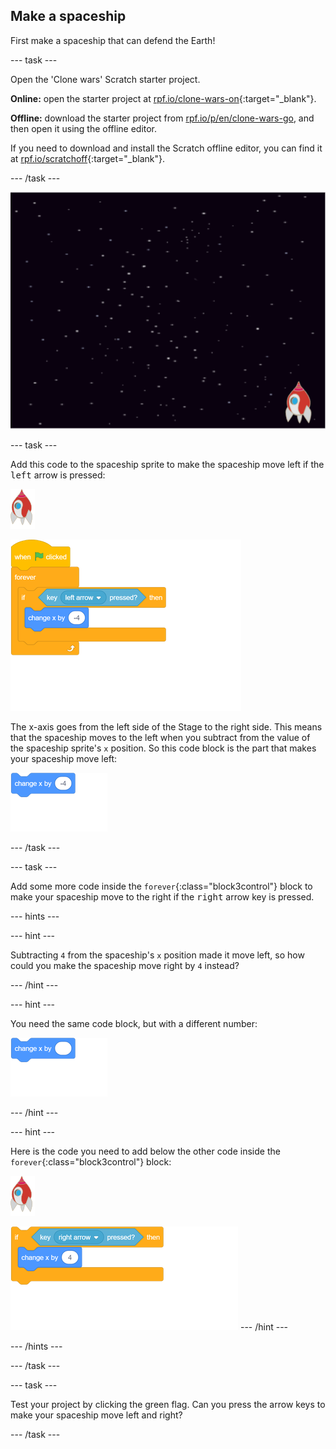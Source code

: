 ## Make a spaceship

First make a spaceship that can defend the Earth!

--- task ---

Open the 'Clone wars' Scratch starter project.

**Online:** open the starter project at [rpf.io/clone-wars-on](http://rpf.io/clone-wars-on){:target="_blank"}. 

**Offline:** download the starter project from [rpf.io/p/en/clone-wars-go](http://rpf.io/p/en/clone-wars-go), and then open it using the offline editor.

If you need to download and install the Scratch offline editor, you can find it at [rpf.io/scratchoff](https://rpf.io/scratchoff){:target="_blank"}.

--- /task ---

![starter project](images/starter-project.png)

--- task ---

Add this code to the spaceship sprite to make the spaceship move left if the <kbd>left</kbd> arrow is pressed:

![rocket sprite](images/rocket-sprite.png)

![blocks_1546522854_5664086](images/blocks_1546522854_5664086.png)

The x-axis goes from the left side of the Stage to the right side. This means that the spaceship moves to the left when you subtract from the value of the spaceship sprite's `x` position. So this code block is the part that makes your spaceship move left:

![blocks_1546522856_2172396](images/blocks_1546522856_2172396.png)

--- /task ---

--- task ---

Add some more code inside the `forever`{:class="block3control"} block to make your spaceship move to the right if the <kbd>right</kbd> arrow key is pressed.

--- hints ---

--- hint ---

Subtracting `4` from the spaceship's `x` position made it move left, so how could you make the spaceship move right by `4` instead?

--- /hint ---

--- hint ---

You need the same code block, but with a different number:

![blocks_1546522857_8176646](images/blocks_1546522857_8176646.png)

--- /hint ---

--- hint ---

Here is the code you need to add below the other code inside the `forever`{:class="block3control"} block:

![rocket sprite](images/rocket-sprite.png)

![blocks_1546522859_4543552](images/blocks_1546522859_4543552.png)
--- /hint ---

--- /hints ---

--- /task ---

--- task ---

Test your project by clicking the green flag. Can you press the arrow keys to make your spaceship move left and right?

--- /task ---

